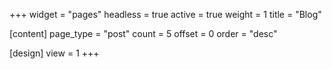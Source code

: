 +++
widget = "pages"
headless = true
active = true
weight = 1
title = "Blog"

[content]
  page_type = "post"
  count = 5
  offset = 0
  order = "desc"
 
[design]
  view = 1
+++
